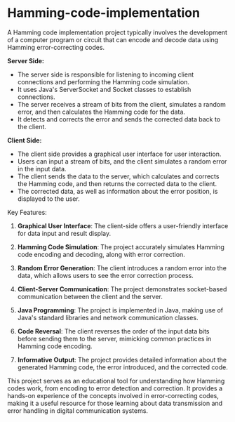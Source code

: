 # Hamming-code-implementation
A Hamming code implementation project typically involves the development of a computer program or circuit that can encode and decode data using Hamming error-correcting codes.

**Server Side:**

- The server side is responsible for listening to incoming client connections and performing the Hamming code simulation.
- It uses Java's ServerSocket and Socket classes to establish connections.
- The server receives a stream of bits from the client, simulates a random error, and then calculates the Hamming code for the data.
- It detects and corrects the error and sends the corrected data back to the client.

**Client Side:**

- The client side provides a graphical user interface for user interaction.
- Users can input a stream of bits, and the client simulates a random error in the input data.
- The client sends the data to the server, which calculates and corrects the Hamming code, and then returns the corrected data to the client.
- The corrected data, as well as information about the error position, is displayed to the user.

Key Features:

1. **Graphical User Interface**: The client-side offers a user-friendly interface for data input and result display.

2. **Hamming Code Simulation**: The project accurately simulates Hamming code encoding and decoding, along with error correction.

3. **Random Error Generation**: The client introduces a random error into the data, which allows users to see the error correction process.

4. **Client-Server Communication**: The project demonstrates socket-based communication between the client and the server.

5. **Java Programming**: The project is implemented in Java, making use of Java's standard libraries and network communication classes.

6. **Code Reversal**: The client reverses the order of the input data bits before sending them to the server, mimicking common practices in Hamming code encoding.

7. **Informative Output**: The project provides detailed information about the generated Hamming code, the error introduced, and the corrected code.

This project serves as an educational tool for understanding how Hamming codes work, from encoding to error detection and correction. It provides a hands-on experience of the concepts involved in error-correcting codes, making it a useful resource for those learning about data transmission and error handling in digital communication systems.
